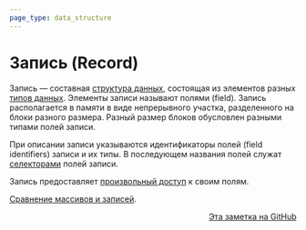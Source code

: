 ```yaml
---
page_type: data_structure
---
```


# Запись (Record)

Запись — составная [структура данных](20221025223341.md), состоящая из элементов разных [типов данных](20221120135950.md). Элементы записи называют полями (field). Запись располагается в памяти в виде непрерывного участка, разделенного на блоки разного размера. Разный размер блоков обусловлен разными типами полей записи.

При описании записи указываются идентификаторы полей (field identifiers) записи и их типы. В последующем названия полей служат [селекторами](20221122202116.md) полей записи.

Запись предоставляет [произвольный доступ](20221108225121.md) к своим полям.

[Сравнение массивов и записей](20221122202900.md).


<p v-pre style="text-align: right">
  <a href="https://github.com/Kverde/algorithms/blob/main/source/20221122200850.md">
  Эта заметка на GitHub
  </a>
</p>
